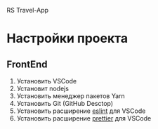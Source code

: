 RS Travel-App

# Настройки проекта

## FrontEnd

1. Установить VSCode
2. Установит nodejs
3. Установить менеджер пакетов Yarn
4. Установить Git (GitHub Desctop)
5. Установить расширение [eslint](https://eslint.org/) для VSCode
6. Установить расширение [prettier](https://prettier.io/) для VSCode
